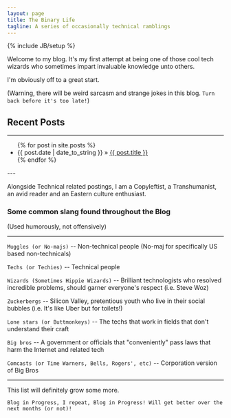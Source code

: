 ```yaml
---
layout: page
title: The Binary Life
tagline: A series of occasionally technical ramblings
---
```

{% include JB/setup %}

Welcome to my blog. It's my first attempt at being one of those cool tech wizards who sometimes impart invaluable 
knowledge unto others. 

I'm obviously off to a great start. 

(Warning, there will be weird sarcasm and strange jokes in this blog. `Turn back before it's too late!`)

## Recent Posts

---
<ul class="posts">
  {% for post in site.posts %}
    <li><span>{{ post.date | date_to_string }}</span> &raquo; <a href="{{ BASE_PATH }}{{ post.url }}">{{ post.title }}</a></li>
  {% endfor %}
</ul>
---

Alongside Technical related postings, I am a Copyleftist, a Transhumanist, an avid reader and an Eastern culture enthusiast.

### Some common slang found throughout the Blog
(Used humorously, not offensively)
***

 `Muggles (or No-majs)` -- Non-technical people (No-maj for specifically US based non-technicals) 

`Techs (or Techies)` -- Technical people 

`Wizards (Sometimes Hippie Wizards)` -- Brilliant technologists who resolved incredible problems, should garner everyone's respect (i.e. Steve Woz)

`Zuckerbergs` -- Silicon Valley, pretentious youth who live in their social bubbles (i.e. It's like Uber but for toilets!)

`Lone stars (or Buttmonkeys)` -- The techs that work in fields that don't understand their craft

`Big bros` -- A government or officials that "conveniently" pass laws that harm the Internet and related tech

`Comcasts (or Time Warners, Bells, Rogers', etc)` -- Corporation version of Big Bros

***

This list will definitely grow some more.

`Blog in Progress, I repeat, Blog in Progress! Will get better over the next months (or not)!`



